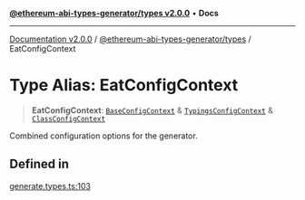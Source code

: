 [**@ethereum-abi-types-generator/types v2.0.0**](../README.md) • **Docs**

***

[Documentation v2.0.0](../../../packages.md) / [@ethereum-abi-types-generator/types](../README.md) / EatConfigContext

# Type Alias: EatConfigContext

> **EatConfigContext**: [`BaseConfigContext`](BaseConfigContext.md) & [`TypingsConfigContext`](TypingsConfigContext.md) & [`ClassConfigContext`](ClassConfigContext.md)

Combined configuration options for the generator.

## Defined in

[generate.types.ts:103](https://github.com/niZmosis/ethereum-abi-types-generator/blob/51c0ac8a6ea35330201860f8469daa0efc6ae8f2/packages/types/src/generate.types.ts#L103)
